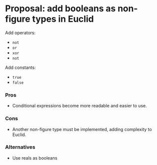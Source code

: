 # Proposal: add booleans as non-figure types in Euclid

Add operators:
* `not`
* `or`
* `xor`
* `not`

Add constants:
* `true`
* `false`

### Pros

* Conditional expressions become more readable and easier to use.

### Cons

* Another non-figure type must be implemented, adding complexity to Euclid.

### Alternatives

* Use reals as booleans
